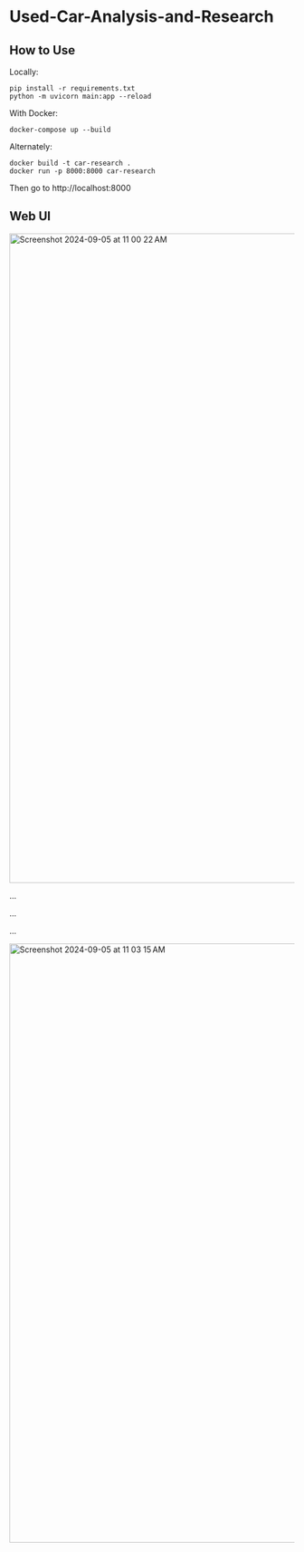 # Used-Car-Analysis-and-Research

## How to Use

Locally:

```
pip install -r requirements.txt
python -m uvicorn main:app --reload
```
With Docker:
```
docker-compose up --build
```

Alternately:
```
docker build -t car-research .
docker run -p 8000:8000 car-research
```
Then go to http://localhost:8000 

## Web UI

<img width="1147" alt="Screenshot 2024-09-05 at 11 00 22 AM" src="https://github.com/user-attachments/assets/73897f67-a731-432a-a497-e2ea5cd3cdd6">

...

...

...

<img width="1058" alt="Screenshot 2024-09-05 at 11 03 15 AM" src="https://github.com/user-attachments/assets/1cddf81e-8212-4747-9c21-4e4854de37c1">
